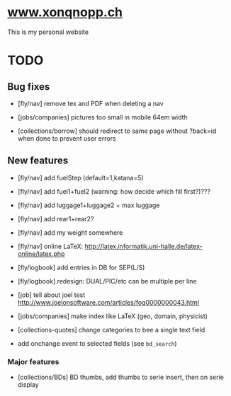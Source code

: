 # www.xonqnopp.ch

This is my personal website


# TODO

## Bug fixes

* [fly/nav] remove tex and PDF when deleting a nav

* [jobs/companies] pictures too small in mobile 64em width

* [collections/borrow] should redirect to same page without ?back=id when done to prevent user errors


## New features

* [fly/nav] add fuelStep (default=1,katana=5)
* [fly/nav] add fuel1+fuel2 (warning: how decide which fill first?)???
* [fly/nav] add luggage1+luggage2 + max luggage
* [fly/nav] add rear1+rear2?
* [fly/nav] add my weight somewhere
* [fly/nav] online LaTeX: http://latex.informatik.uni-halle.de/latex-online/latex.php
* [fly/logbook] add entries in DB for SEP(L/S)
* [fly/logbook] redesign: DUAL/PIC/etc can be multiple per line

* [job] tell about joel test http://www.joelonsoftware.com/articles/fog0000000043.html
* [jobs/companies] make index like LaTeX (geo, domain, physicist)

* [collections-quotes] change categories to bee a single text field

* add onchange event to selected fields (see `bd_search`)


### Major features

* [collections/BDs] BD thumbs, add thumbs to serie insert, then on serie display

